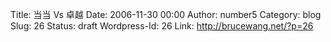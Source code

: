 Title: 当当 Vs 卓越
Date: 2006-11-30 00:00
Author: number5
Category: blog
Slug: 26
Status: draft
Wordpress-Id: 26
Link: http://brucewang.net/?p=26


